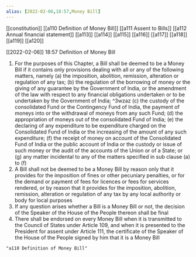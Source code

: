 ```yaml
---
alias: [2022-02-06,18:57,Money Bill]
---
```

[[constitution]] [[a110 Definition of Money Bill]] [[a111 Assent to Bills]] [[a112 Annual financial statement]] [[a113]] [[a114]] [[a115]] [[a116]] [[a117]] [[a118]] [[a119]]  [[a120]]

[[2022-02-06]] 18:57
Definition of Money Bill
1) For the purposes of this Chapter, a Bill shall be deemed to be a Money Bill if it contains only provisions dealing with all or any of the following matters, namely
(a) the imposition, abolition, remission, alteration or regulation of any tax;
(b) the regulation of the borrowing of money or the giving of any guarantee by the Government of India, or the amendment of the law with respect to any financial obligations undertaken or to be undertaken by the Government of India; ^3wzaz
(c) the custody of the consolidated Fund or the Contingency Fund of India, the payment of moneys into or the withdrawal of moneys from any such Fund;
(d) the appropriation of moneys out of the consolidated Fund of India;
(e) the declaring of any expenditure to be expenditure charged on the Consolidated Fund of India or the increasing of the amount of any such expenditure;
(f) the receipt of money on account of the Consolidated Fund of India or the public account of India or the custody or issue of such money or the audit of the accounts of the Union or of a State; or
(g) any matter incidental to any of the matters specified in sub clause (a) to (f)
2) A Bill shall not be deemed to be a Money Bill by reason only that it provides for the imposition of fines or other pecuniary penalties, or for the demand or payment of fees for licences or fees for services rendered, or by reason that it provides for the imposition, abolition, remission, alteration or regulation of any tax by any local authority or body for local purposes
3) If any question arises whether a Bill is a Money Bill or not, the decision of the Speaker of the House of the People thereon shall be final
4) There shall be endorsed on every Money Bill when it is transmitted to the Council of States under Article 109, and when it is presented to the President for assent under Article 111, the certificate of the Speaker of the House of the People signed by him that it is a Money Bill
```query 2022-03-26 18:03
"a110 Definition of Money Bill"
```